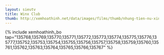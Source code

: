 ```yaml
---
layout: sieutv
title: Winx Club
thumb: http://xemhoathinh.net/data/images/films/thumb/nhung-tien-nu-xinh-dep-winx-club-2004.jpg
---
```

{% include xemhoathinh_bo tap="135768,135769,135770,135771,135772,135773,135774,135775,135776,135777,135752,135753,135754,135755,135756,135757,135758,135759,135760,135761,135762,135763,135764,135765,135766,135767" %} 
